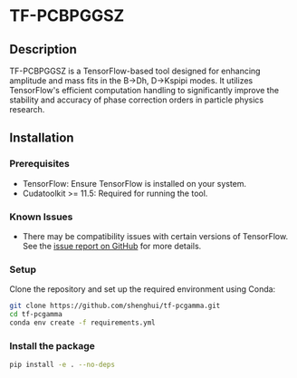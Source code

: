 # TF-PCBPGGSZ

## Description
TF-PCBPGGSZ is a TensorFlow-based tool designed for enhancing amplitude and mass fits in the B->Dh, D->Kspipi modes. It utilizes TensorFlow's efficient computation handling to significantly improve the stability and accuracy of phase correction orders in particle physics research.


## Installation

### Prerequisites
- TensorFlow: Ensure TensorFlow is installed on your system.
- Cudatoolkit >= 11.5: Required for running the tool.

### Known Issues
- There may be compatibility issues with certain versions of TensorFlow. See the [issue report on GitHub](https://github.com/tensorflow/tensorflow/issues/63362#issuecomment-2016019354) for more details.

### Setup
Clone the repository and set up the required environment using Conda:

 
```bash
git clone https://github.com/shenghui/tf-pcgamma.git
cd tf-pcgamma
conda env create -f requirements.yml
```

### Install the package
```bash
pip install -e . --no-deps
```